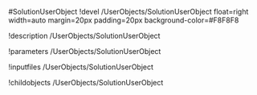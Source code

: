 <!-- MOOSE Object Documentation Stub: Remove this when content is added. -->
#SolutionUserObject
!devel /UserObjects/SolutionUserObject float=right width=auto margin=20px padding=20px background-color=#F8F8F8

!description /UserObjects/SolutionUserObject

!parameters /UserObjects/SolutionUserObject

!inputfiles /UserObjects/SolutionUserObject

!childobjects /UserObjects/SolutionUserObject
